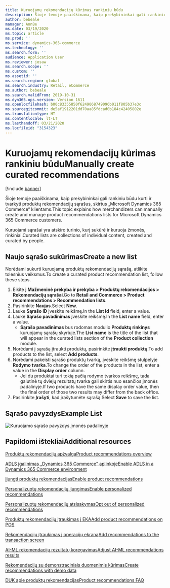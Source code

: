 ```yaml
---
title: Kuruojamų rekomendacijų kūrimas rankiniu būdu
description: Šioje temoje paaiškinama, kaip prekybininkai gali rankiniu būdu kurti ir tvarkyti produktų sąrašus, skirtus „Microsoft Dynamics 365 Commerce“ klientams.
author: bebeale
manager: AnnBe
ms.date: 03/19/2020
ms.topic: article
ms.prod: ''
ms.service: dynamics-365-commerce
ms.technology: ''
ms.search.form: ''
audience: Application User
ms.reviewer: josaw
ms.search.scope: ''
ms.custom: ''
ms.assetid: ''
ms.search.region: global
ms.search.industry: Retail, eCommerce
ms.author: bebeale
ms.search.validFrom: 2019-10-31
ms.dyn365.ops.version: Version 1611
ms.openlocfilehash: b00c83355850f6249068749096b011f805b37e3c
ms.sourcegitcommit: de5af1912201dd70aa85fdcad0b184c42405802e
ms.translationtype: HT
ms.contentlocale: lt-LT
ms.lasthandoff: 03/21/2020
ms.locfileid: "3154323"
---
```

# <a name="manually-create-curated-recommendations"></a><span data-ttu-id="99c85-103">Kuruojamų rekomendacijų kūrimas rankiniu būdu</span><span class="sxs-lookup"><span data-stu-id="99c85-103">Manually create curated recommendations</span></span>

[!include [banner](includes/banner.md)]

<span data-ttu-id="99c85-104">Šioje temoje paaiškinama, kaip prekybininkai gali rankiniu būdu kurti ir tvarkyti produktų rekomendacijų sąrašus, skirtus „Microsoft Dynamics 365 Commerce“ klientams.</span><span class="sxs-lookup"><span data-stu-id="99c85-104">This topic explains how merchandizers can manually create and manage product recommendations lists for Microsoft Dynamics 365 Commerce customers.</span></span>

<span data-ttu-id="99c85-105">Kuruojami sąrašai yra atskiro turinio, kurį sukūrė ir kuruoja žmonės, rinkiniai.</span><span class="sxs-lookup"><span data-stu-id="99c85-105">Curated lists are collections of individual content, created and curated by people.</span></span>  

## <a name="create-a-new-list"></a><span data-ttu-id="99c85-106">Naujo sąrašo sukūrimas</span><span class="sxs-lookup"><span data-stu-id="99c85-106">Create a new list</span></span>

<span data-ttu-id="99c85-107">Norėdami sukurti kuruojamą produktų rekomendacijų sąrašą, atlikite tolesnius veiksmus.</span><span class="sxs-lookup"><span data-stu-id="99c85-107">To create a curated product recommendation list, follow these steps.</span></span>

1. <span data-ttu-id="99c85-108">Eikite į **Mažmeninė prekyba ir prekyba &gt; Produktų rekomendacijos &gt; Rekomendacijų sąrašai**.</span><span class="sxs-lookup"><span data-stu-id="99c85-108">Go to **Retail and Commerce &gt; Product recommendations &gt; Recommendation lists**.</span></span>
1. <span data-ttu-id="99c85-109">Pasirinkite **Naujas**.</span><span class="sxs-lookup"><span data-stu-id="99c85-109">Select **New**.</span></span>
1. <span data-ttu-id="99c85-110">Lauke **Sąrašo ID** įveskite reikšmę.</span><span class="sxs-lookup"><span data-stu-id="99c85-110">In the **List Id** field, enter a value.</span></span>
1. <span data-ttu-id="99c85-111">Lauke **Sąrašo pavadinimas** įveskite reikšmę.</span><span class="sxs-lookup"><span data-stu-id="99c85-111">In the **List name** field, enter a value.</span></span>
    - <span data-ttu-id="99c85-112">**Sąrašo pavadinimas** bus rodomas modulio **Produktų rinkinys** kuruojamų sąrašų skyriuje.</span><span class="sxs-lookup"><span data-stu-id="99c85-112">The **List name** is the title of the list that will appear in the curated lists section of the **Product collection** module.</span></span>
1. <span data-ttu-id="99c85-113">Norėdami į sąrašą įtraukti produktų, pasirinkite **įtraukti produktų**.</span><span class="sxs-lookup"><span data-stu-id="99c85-113">To add products to the list, select **Add products**.</span></span>
1. <span data-ttu-id="99c85-114">Norėdami pakeisti sąrašo produktų tvarką, įveskite reikšmę stulpelyje **Rodymo tvarka**.</span><span class="sxs-lookup"><span data-stu-id="99c85-114">To change the order of the products in the list, enter a value in the **Display order** column.</span></span>
    - <span data-ttu-id="99c85-115">Jei du produktai turi tokią pačią rodymo tvarkos reikšmę, tada galutinė tų dviejų rezultatų tvarka gali skirtis nuo esančios įmonės padalinyje.</span><span class="sxs-lookup"><span data-stu-id="99c85-115">If two products have the same display order value, then the final order of those two results may differ from the back office.</span></span>
1. <span data-ttu-id="99c85-116">Pasirinkite **Įrašyti**, kad įrašytumėte sąrašą.</span><span class="sxs-lookup"><span data-stu-id="99c85-116">Select **Save** to save the list.</span></span>

## <a name="example-list"></a><span data-ttu-id="99c85-117">Sąrašo pavyzdys</span><span class="sxs-lookup"><span data-stu-id="99c85-117">Example List</span></span>

![Kuruojamo sąrašo pavyzdys įmonės padalinyje](./media/examplecuratedrecolist.png)

## <a name="additional-resources"></a><span data-ttu-id="99c85-119">Papildomi ištekliai</span><span class="sxs-lookup"><span data-stu-id="99c85-119">Additional resources</span></span>

[<span data-ttu-id="99c85-120">Produktų rekomendacijų apžvalga</span><span class="sxs-lookup"><span data-stu-id="99c85-120">Product recommendations overview</span></span>](product-recommendations.md)

[<span data-ttu-id="99c85-121">ADLS įgalinimas „Dynamics 365 Commerce” aplinkoje</span><span class="sxs-lookup"><span data-stu-id="99c85-121">Enable ADLS in a Dynamics 365 Commerce environment</span></span>](enable-adls-environment.md)

[<span data-ttu-id="99c85-122">Įjungti produktų rekomendacijas</span><span class="sxs-lookup"><span data-stu-id="99c85-122">Enable product recommendations</span></span>](enable-product-recommendations.md)

[<span data-ttu-id="99c85-123">Personalizuotų rekomendacijų įjungimas</span><span class="sxs-lookup"><span data-stu-id="99c85-123">Enable personalized recommendations</span></span>](personalized-recommendations.md)

[<span data-ttu-id="99c85-124">Personalizuotų rekomendacijų atsisakymas</span><span class="sxs-lookup"><span data-stu-id="99c85-124">Opt out of personalized recommendations</span></span>](personalization-gdpr.md)

[<span data-ttu-id="99c85-125">Produktų rekomendacijų įtraukimas į EKA</span><span class="sxs-lookup"><span data-stu-id="99c85-125">Add product recommendations on POS</span></span>](product.md)

[<span data-ttu-id="99c85-126">Rekomendacijų įtraukimas į operacijų ekraną</span><span class="sxs-lookup"><span data-stu-id="99c85-126">Add recommendations to the transaction screen</span></span>](add-recommendations-control-pos-screen.md)

[<span data-ttu-id="99c85-127">AI-ML rekomendacijų rezultatų koregavimas</span><span class="sxs-lookup"><span data-stu-id="99c85-127">Adjust AI-ML recommendations results</span></span>](modify-product-recommendation-results.md)

[<span data-ttu-id="99c85-128">Rekomendacijų su demonstraciniais duomenimis kūrimas</span><span class="sxs-lookup"><span data-stu-id="99c85-128">Create recommendations with demo data</span></span>](product-recommendations-demo-data.md)

[<span data-ttu-id="99c85-129">DUK apie produktų rekomendacijas</span><span class="sxs-lookup"><span data-stu-id="99c85-129">Product recommendations FAQ</span></span>](faq-recommendations.md)
